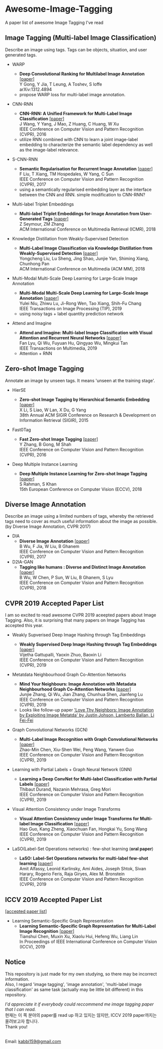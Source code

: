 # Awesome-Image-Tagging
A paper list of awesome Image Tagging I've read

## Image Tagging (Multi-label Image Classification)
Describe an image using tags. Tags can be objects, situation, and user generated tags.

* WARP
  - **Deep Convolutional Ranking for Multilabel Image Annotation** [[paper]](https://arxiv.org/abs/1312.4894)<br>
  Y Gong, Y Jia, T Leung, A Toshev, S loffe<br>
  arXiv:1312.4894   
  - propose WARP loss for multi-label image annotation.

* CNN-RNN
  - **CNN-RNN: A Unified Framework for Multi-Label Image Classification** [[paper]](https://www.cv-foundation.org/openaccess/content_cvpr_2016/html/Wang_CNN-RNN_A_Unified_CVPR_2016_paper.html)<br>
  J Wang, Y Yang, J Mao, Z Huang, C Huang, W Xu<br>
  IEEE Conference on Computer Vision and Pattern Recognition (CVPR), 2016   
  - utilize RNN combined with CNN to learn a joint image-label embedding to characterize the semantic label dependency as well as the image-label relevance.

* S-CNN-RNN
  - **Semantic Regularisation for Recurrent Image Annotation** [[paper]](https://arxiv.org/abs/1611.05490)<br>
  F Liu, T Xiang, TM Hospedales, W Yang, C Sun<br>
  IEEE Conference on Computer Vision and Pattern Recognition (CVPR), 2017
  - using a semantically regularised embedding layer as the interface between the CNN and RNN. simple modification to CNN-RNN?

* Multi-label Triplet Embeddings
  - **Multi-label Triplet Embeddings for Image Annotation from User-Generated Tags** [[paper]](https://dl.acm.org/citation.cfm?id=3206061)<br>
  Z Seymour, ZM Zhang<br>
  ACM International Conference on Multimedia Retrieval (ICMR), 2018
  
* Knowledge Distillation from Weakly-Supervised Detection
  - **Multi-Label Image Classification via Knowledge Distillation from Weakly-Supervised Detection** [[paper]](https://arxiv.org/abs/1809.05884)<br>
  Yongcheng Liu, Lu Sheng, Jing Shao, Junjie Yan, Shiming Xiang, Chunhong Pan<br>
  ACM International Conference on Multimedia (ACM MM), 2018
  
* Multi-Modal Multi-Scale Deep Learning for Large-Scale Image Annotation
  - **Multi-Modal Multi-Scale Deep Learning for Large-Scale Image Annotation** [[paper]](https://arxiv.org/abs/1709.01220)<br>
  Yulei Niu, Zhiwu Lu, Ji-Rong Wen, Tao Xiang, Shih-Fu Chang<br>
  IEEE Transactions on Image Processing (TIP), 2019
  - using noisy tags + label quantity prediction network
  
* Attend and Imagine
  - **Attend and Imagine: Multi-label Image Classification with Visual Attention and Recurrent Neural Networks** [[paper]](https://ieeexplore.ieee.org/stamp/stamp.jsp?arnumber=8624407)<br>
  Fan Lyu, Qi Wu, Fuyuan Hu, Qingyao Wu, Mingkui Tan<br>
  IEEE Transactions on Multimedia, 2019
  - Attention + RNN

## Zero-shot Image Tagging
Annotate an image by unseen tags. It means 'unseen at the training stage'.

* HierSE
  - **Zero-shot Image Tagging by Hierarchical Semantic Embedding** [[paper]](https://dl.acm.org/citation.cfm?id=2767773)<br>
  X Li, S Liao, W Lan, X Du, G Yang<br>
  38th Annual ACM SIGIR Conference on Research & Development on Information Retrieval (SIGIR), 2015

* Fast0Tag
  - **Fast Zero-shot Image Tagging**  [[paper]](https://arxiv.org/abs/1605.09759)<br>
  Y Zhang, B Gong, M Shah<br>
  IEEE Conference on Computer Vision and Pattern Recognition (CVPR), 2016
  
* Deep Multiple Instance Learning
  - **Deep Multiple Instance Learning for Zero-shot Image Tagging** [[paper]](https://arxiv.org/abs/1803.06051)<br>
  S Rahman, S Khan<br>
  15th European Conference on Computer Vision (ECCV), 2018

## Diverse Image Annotation
Describe an image using a limited numbers of tags, whereby the retrieved tags need to cover as much useful information about the image as possible. (by Diverse Image Annotation, CVPR 2017)

* DIA
  - **Diverse Image Annotation** [[paper]](https://ivul.kaust.edu.sa/Documents/Publications/2017/Diverse%20Image%20Annotation.pdf)<br>
  B Wu, F Jia, W Liu, B Ghanem<br>
  IEEE Conference on Computer Vision and Pattern Recognition (CVPR), 2017
* D2IA-GAN
  - **Tagging like humans : Diverse and Distinct Image Annotation** [[paper]](https://arxiv.org/abs/1804.00113)<br>
  B Wu, W Chen, P Sun, W Liu, B Ghanem, S Lyu<br>
  IEEE Conference on Computer Vision and Pattern Recognition (CVPR), 2018

## CVPR 2019 Accepted Paper List
I am so excited to read awesome CVPR 2019 aceepted papers about Image Tagging. Also, it is surprising that many papers on Image Tagging has accepted this year.

* Weakly Supverised Deep Image Hashing through Tag Embeddings
  - **Weakly Supervised Deep Image Hashing through Tag Embeddings** [[paper]](https://arxiv.org/pdf/1806.05804.pdf)<br>
  Vijetha Gattupalli, Yaoxin Zhuo, Baoxin Li<br>
  IEEE Conference on Computer Vision and Pattern Recognition (CVPR), 2019

* Metatdata Neighbourhood Graph Co-Attention Networks
  - **Mind Your Neighbours: Image Annotation with Metadata Neighbourhood Graph Co-Attention Networks** [[paper]](http://openaccess.thecvf.com/content_CVPR_2019/papers/Zhang_Mind_Your_Neighbours_Image_Annotation_With_Metadata_Neighbourhood_Graph_Co-Attention_CVPR_2019_paper.pdf)<br>
  Junjie Zhang, Qi Wu, Jian Zhang, Chunhua Shen, Jianfeng Lu<br>
  IEEE Conference on Computer Vision and Pattern Recognition (CVPR), 2019
  - Looks like follow-up paper ['Love Thy Neighbors: Image Annotation by Exploiting Image Metatda' by Justin Johson, Lamberto Ballan, Li Fei-Fei](https://cs.stanford.edu/people/jcjohns/papers/iccv15/JohnsonICCV2015.pdf)

* Graph Convolutional Networks (GCN)
  - **Multi-Label Image Recognition with Graph Convolutional Networks** [[paper]](https://arxiv.org/pdf/1904.03582.pdf)<br>
  Zhao-Min Chen, Xiu-Shen Wei, Peng Wang, Yanwen Guo<br>
  IEEE Conference on Computer Vision and Pattern Recognition (CVPR), 2019

* Learning with Partial Labels + Graph Neural Network (GNN)
  - **Learning a Deep ConvNet for Multi-label Classification with Partial Labels** [[paper]](https://arxiv.org/pdf/1902.09720.pdf)<br>
  Thibaut Durand, Nazanin Mehrasa, Greg Mori<br>
  IEEE Conference on Computer Vision and Pattern Recognition (CVPR), 2019
  
* Visual Attention Consistency under Image Transforms
  - **Visual Attention Consistency under Image Transforms for Multi-label Image Classification** [[paper]](http://openaccess.thecvf.com/content_CVPR_2019/papers/Guo_Visual_Attention_Consistency_Under_Image_Transforms_for_Multi-Label_Image_Classification_CVPR_2019_paper.pdf)<br>
  Hao Guo, Kang Zheng, Xiaochuan Fan, Hongkai Yu, Song Wang<br>
  IEEE Conference on Computer Vision and Pattern Recognition (CVPR), 2019
  
* LaSO(Label-Set Operations networks) : few-shot learning (**oral paper**)
  - **LaSO: Label-Set Operations networks for multi-label few-shot learning** [[paper]](https://arxiv.org/pdf/1902.09811.pdf)<br>
  Amit Alfassy, Leonid Karlinsky, Ami Aides, Joseph Shtok, Sivan Harary, Rogerio Feris, Raja Giryes, Alex M. Bronstein<br>
  IEEE Conference on Computer Vision and Pattern Recognition (CVPR), 2019

## ICCV 2019 Accepted Paper List
[[accepted paper list]](http://iccv2019.thecvf.com/program/main_conference)

* Learning Semantic-Specific Graph Representation
  - **Learning Semantic-Specific Graph Representation for Multi-Label Image Recognition** [[paper]](http://openaccess.thecvf.com/content_ICCV_2019/papers/Chen_Learning_Semantic-Specific_Graph_Representation_for_Multi-Label_Image_Recognition_ICCV_2019_paper.pdf)<br>
  Tianshui Chen, Muxin Xu, Xiaolu Hui, Hefeng Wu, Liang Lin<br>
  In Proceedings of IEEE International Conference on Computer Vision (ICCV), 2019

## Notice
This repository is just made for my own studying, so there may be incorrect information.<br>
Also, I regard 'image tagging', 'image annotation', 'multi-label image classification' as same task (actually may be little bit different) in this repository.<br>

*I'd appreciate it if everybody could reccommend me image tagging paper that I can read.<br>*
현재는 이 쪽 분야의 paper를 read up 하고 있지는 않지만, ICCV 2019 paper까지는 올려보고자 합니다.<br>
Thank you!<br><br>

Email: kabbi159@gmail.com
